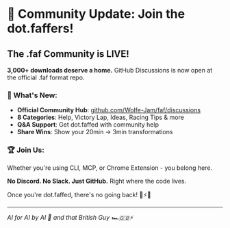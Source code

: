 # 🏁 Community Update: Join the dot.faffers!

## The .faf Community is LIVE!

**3,000+ downloads deserve a home.** GitHub Discussions is now open at the official .faf format repo.

### 🎯 What's New:
- **Official Community Hub**: [github.com/Wolfe-Jam/faf/discussions](https://github.com/Wolfe-Jam/faf/discussions)
- **8 Categories**: Help, Victory Lap, Ideas, Racing Tips & more
- **Q&A Support**: Get dot.faffed with community help
- **Share Wins**: Show your 20min → 3min transformations

### 🏆 Join Us:
Whether you're using CLI, MCP, or Chrome Extension - you belong here.

**No Discord. No Slack. Just GitHub.**
Right where the code lives.

Once you're dot.faffed, there's no going back! 🧡⚡️🩵

---
*AI for AI by AI 🤖 and that British Guy 🏎️🇬🇧⚡️*